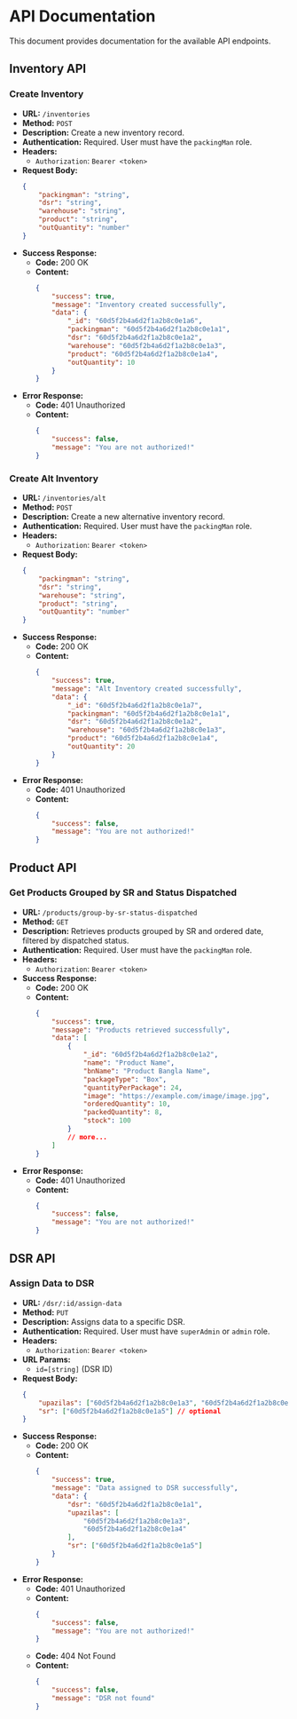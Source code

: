 # API Documentation

This document provides documentation for the available API endpoints.

## Inventory API

### Create Inventory

-   **URL:** `/inventories`
-   **Method:** `POST`
-   **Description:** Create a new inventory record.
-   **Authentication:** Required. User must have the `packingMan` role.
-   **Headers:**
    -   `Authorization`: `Bearer <token>`
-   **Request Body:**
    ```json
    {
        "packingman": "string",
        "dsr": "string",
        "warehouse": "string",
        "product": "string",
        "outQuantity": "number"
    }
    ```
-   **Success Response:**
    -   **Code:** 200 OK
    -   **Content:**
        ```json
        {
            "success": true,
            "message": "Inventory created successfully",
            "data": {
                "_id": "60d5f2b4a6d2f1a2b8c0e1a6",
                "packingman": "60d5f2b4a6d2f1a2b8c0e1a1",
                "dsr": "60d5f2b4a6d2f1a2b8c0e1a2",
                "warehouse": "60d5f2b4a6d2f1a2b8c0e1a3",
                "product": "60d5f2b4a6d2f1a2b8c0e1a4",
                "outQuantity": 10
            }
        }
        ```
-   **Error Response:**
    -   **Code:** 401 Unauthorized
    -   **Content:**
        ```json
        {
            "success": false,
            "message": "You are not authorized!"
        }
        ```

### Create Alt Inventory

-   **URL:** `/inventories/alt`
-   **Method:** `POST`
-   **Description:** Create a new alternative inventory record.
-   **Authentication:** Required. User must have the `packingMan` role.
-   **Headers:**
    -   `Authorization`: `Bearer <token>`
-   **Request Body:**
    ```json
    {
        "packingman": "string",
        "dsr": "string",
        "warehouse": "string",
        "product": "string",
        "outQuantity": "number"
    }
    ```
-   **Success Response:**
    -   **Code:** 200 OK
    -   **Content:**
        ```json
        {
            "success": true,
            "message": "Alt Inventory created successfully",
            "data": {
                "_id": "60d5f2b4a6d2f1a2b8c0e1a7",
                "packingman": "60d5f2b4a6d2f1a2b8c0e1a1",
                "dsr": "60d5f2b4a6d2f1a2b8c0e1a2",
                "warehouse": "60d5f2b4a6d2f1a2b8c0e1a3",
                "product": "60d5f2b4a6d2f1a2b8c0e1a4",
                "outQuantity": 20
            }
        }
        ```
-   **Error Response:**
    -   **Code:** 401 Unauthorized
    -   **Content:**
        ```json
        {
            "success": false,
            "message": "You are not authorized!"
        }
        ```

## Product API

### Get Products Grouped by SR and Status Dispatched

-   **URL:** `/products/group-by-sr-status-dispatched`
-   **Method:** `GET`
-   **Description:** Retrieves products grouped by SR and ordered date, filtered by dispatched status.
-   **Authentication:** Required. User must have the `packingMan` role.
-   **Headers:**
    -   `Authorization`: `Bearer <token>`
-   **Success Response:**
    -   **Code:** 200 OK
    -   **Content:**
        ```json
        {
            "success": true,
            "message": "Products retrieved successfully",
            "data": [
                {
                    "_id": "60d5f2b4a6d2f1a2b8c0e1a2",
                    "name": "Product Name",
                    "bnName": "Product Bangla Name",
                    "packageType": "Box",
                    "quantityPerPackage": 24,
                    "image": "https://example.com/image/image.jpg",
                    "orderedQuantity": 10,
                    "packedQuantity": 8,
                    "stock": 100
                }
                // more...
            ]
        }
        ```
-   **Error Response:**
    -   **Code:** 401 Unauthorized
    -   **Content:**
        ```json
        {
            "success": false,
            "message": "You are not authorized!"
        }
        ```

## DSR API

### Assign Data to DSR

-   **URL:** `/dsr/:id/assign-data`
-   **Method:** `PUT`
-   **Description:** Assigns data to a specific DSR.
-   **Authentication:** Required. User must have `superAdmin` or `admin` role.
-   **Headers:**
    -   `Authorization`: `Bearer <token>`
-   **URL Params:**
    -   `id=[string]` (DSR ID)
-   **Request Body:**
    ```json
    {
        "upazilas": ["60d5f2b4a6d2f1a2b8c0e1a3", "60d5f2b4a6d2f1a2b8c0e1a4"], // optional
        "sr": ["60d5f2b4a6d2f1a2b8c0e1a5"] // optional
    }
    ```
-   **Success Response:**
    -   **Code:** 200 OK
    -   **Content:**
        ```json
        {
            "success": true,
            "message": "Data assigned to DSR successfully",
            "data": {
                "dsr": "60d5f2b4a6d2f1a2b8c0e1a1",
                "upazilas": [
                    "60d5f2b4a6d2f1a2b8c0e1a3",
                    "60d5f2b4a6d2f1a2b8c0e1a4"
                ],
                "sr": ["60d5f2b4a6d2f1a2b8c0e1a5"]
            }
        }
        ```
-   **Error Response:**
    -   **Code:** 401 Unauthorized
    -   **Content:**
        ```json
        {
            "success": false,
            "message": "You are not authorized!"
        }
        ```
    -   **Code:** 404 Not Found
    -   **Content:**
        ```json
        {
            "success": false,
            "message": "DSR not found"
        }
        ```

